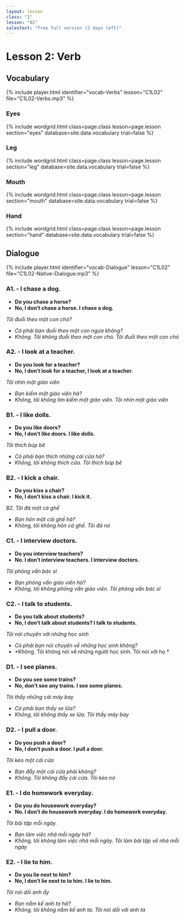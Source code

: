```yaml
---
layout: lesson
class: "1"
lesson: "02"
salestext: "Free full version (2 days left)"
---
```



# Lesson 2: Verb

## Vocabulary

{% include player.html identifier="vocab-Verbs" lesson="C1L02" file="C1L02-Verbs.mp3" %}

### Eyes
{% include wordgrid.html 
		class=page.class 
		lesson=page.lesson 
		section="eyes"
		database=site.data.vocabulary 
		trial=false %}

### Leg
{% include wordgrid.html 
		class=page.class 
		lesson=page.lesson 
		section="leg"
		database=site.data.vocabulary 
		trial=false %}


### Mouth
{% include wordgrid.html 
		class=page.class 
		lesson=page.lesson 
		section="mouth"
		database=site.data.vocabulary 
		trial=false %}




### Hand
{% include wordgrid.html 
		class=page.class 
		lesson=page.lesson 
		section="hand"
		database=site.data.vocabulary 
		trial=false %}



## Dialogue


{% include player.html identifier="vocab-Dialogue" lesson="C1L02" file="C1L02-Native-Dialogue.mp3" %}

### A1. - I chase a dog.

- **Do you chase a horse?**
- **No, I don’t chase a horse. I chase a dog.**

*Tôi đuổi theo một con chó?*

- *Có phải bạn đuổi theo một con ngựa không?*
- *Không. Tôi không đuổi theo một con chó. Tôi đuổi theo một con chó*

### A2. - I look at a teacher.

- **Do you look for a teacher?**
- **No, I don’t look for a teacher, I look at a teacher.**

*Tôi nhìn một giáo viên*

- *Bạn kiếm một giáo viên hả?*
- *Không, tôi không tìm kiếm một giáo viên. Tôi nhìn một giáo viên*

 

### B1. - I like dolls.

- **Do you like doors?**
- **No, I don’t like doors. I like dolls.**

*Tôi thích búp bê*

- *Có phải bạn thích những cái cửa hả?*
- *Không, tôi không thích cửa. Tôi thích búp bê*

### B2. -  I kick a chair.

- **Do you kiss a chair?**
- **No, I don’t kiss a chair. I kick it.**

*B2. Tôi đá một cá ghế*

- *Bạn hôn một cái ghế hả?*
- *Không, tôi không hôn cá ghế. Tôi đá nó*

### C1. -  I interview doctors.

- **Do you interview teachers?**
- **No. I don’t interview teachers. I interview doctors.**

*Tôi phỏng vấn bác sĩ*

- *Bạn phỏng vấn giáo viên hả?*
- *Không, tôi không phỏng vấn giáo viên. Tôi phỏng vấn bác sĩ*

### C2. - I talk to students.

- **Do you talk about students?**
- **No, I don’t talk about students? I talk to students.**

*Tôi nói chuyện với những  học sinh*

- *Có phải bạn nói chuyện về những học sinh không?*
- *Không. Tôi không nói về những người học sinh. Tôi nói với họ *

### D1. - I see planes.

- **Do you see some trains?**
- **No,  don’t see any trains. I see some planes.**

*Tôi thấy những cái máy bay*

- *Có phải bạn thấy xe lửa?*
- *Không, tôi không thấy xe lửa. Tôi thấy máy bay*

### D2. - I pull a door.

- **Do you push a door?**
- **No, I don’t push a door. I pull a door.**

*Tôi kéo một cái cửa*

- *Bạn đẩy một cái cửa phải không?*
- *Không. Tôi không đẩy cái cửa. Tôi kéo nó*

### E1. - I do homework everyday.

- **Do you do housework everyday?**
- **No. I don’t do housework everyday. I do homework everyday.**

*Tôi bài tập mỗi ngày.*

- *Bạn làm việc nhà mỗi ngày hả?*
- *Không, tôi không làm việc nhà mỗi ngày. Tôi làm bài tập về nhà mỗi ngày*

### E2. - I lie to him.

- **Do you lie next to him?**
- **No, I don’t lie next to to him. I lie to him.**

*Tôi nói dối anh ấy*

- *Bạn nằm kế anh ta hả?*
- *Không, tôi không nằm kế anh ta. Tôi nói dối với anh ta*

 
 
 